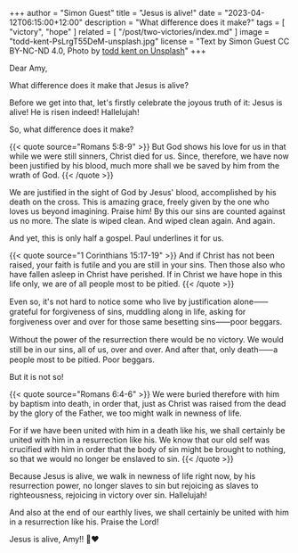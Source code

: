 +++
author = "Simon Guest"
title = "Jesus is alive!"
date = "2023-04-12T06:15:00+12:00"
description = "What difference does it make?"
tags = [ "victory", "hope" ]
related = [ "/post/two-victories/index.md" ]
image = "todd-kent-PsLrgT55DeM-unsplash.jpg"
license = "Text by Simon Guest CC BY-NC-ND 4.0, Photo by [todd kent on Unsplash](https://unsplash.com/photos/PsLrgT55DeM)"
+++

Dear Amy,

What difference does it make that Jesus is alive?

Before we get into that, let's firstly celebrate the joyous truth of it: Jesus is alive! He is risen indeed! Hallelujah!

So, what difference does it make?

{{< quote source="Romans 5:8-9" >}}
But God shows his love for us in that while we were still sinners, Christ died for us. Since, therefore, we have now been justified by his blood, much more shall we be saved by him from the wrath of God.
{{< /quote >}}

We are justified in the sight of God by Jesus' blood, accomplished by his death on the cross. This is amazing grace, freely given by the one who loves us beyond imagining. Praise him! By this our sins are counted against us no more. The slate is wiped clean. And wiped clean again. And again.

And yet, this is only half a gospel. Paul underlines it for us.

{{< quote source="1 Corinthians 15:17-19" >}}
And if Christ has not been raised, your faith is futile and you are still in your sins. Then those also who have fallen asleep in Christ have perished. If in Christ we have hope in this life only, we are of all people most to be pitied.
{{< /quote >}}

Even so, it's not hard to notice some who live by justification alone⸺grateful for forgiveness of sins, muddling along in life, asking for forgiveness over and over for those same besetting sins⸺poor beggars.

Without the power of the resurrection there would be no victory. We would still be in our sins, all of us, over and over. And after that, only death⸺a people most to be pitied. Poor beggars.

But it is not so!

{{< quote source="Romans 6:4-6" >}}
We were buried therefore with him by baptism into death, in order that, just as Christ was raised from the dead by the glory of the Father, we too might walk in newness of life.

For if we have been united with him in a death like his, we shall certainly be united with him in a resurrection like his. We know that our old self was crucified with him in order that the body of sin might be brought to nothing, so that we would no longer be enslaved to sin.
{{< /quote >}}

Because Jesus is alive, we walk in newness of life right now, by his resurrection power, no longer slaves to sin but rejoicing as slaves to righteousness, rejoicing in victory over sin. Hallelujah!

And also at the end of our earthly lives, we shall certainly be united with him in a resurrection like his. Praise the Lord!

Jesus is alive, Amy!! 🙏❤️
